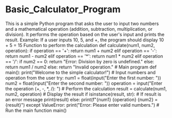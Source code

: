 # Basic_Calculator_Program
This is a simple Python program that asks the user to input two numbers and a mathematical operation (addition, subtraction, multiplication, or division). It performs the operation based on the user's input and prints the result. 
Example: If a user inputs 10, 5, and +, the program should display 10 + 5 = 15
Function to perform the calculation def calculate(num1, num2, operation): if operation == '+': return num1 + num2 elif operation == '-': return num1 - num2 elif operation == '*': return num1 * num2 elif operation == '/': if num2 == 0: return "Error: Division by zero is undefined." else: return num1 / num2 else: return "Invalid operation." # Main program def main(): print("Welcome to the simple calculator!") # Input numbers and operation from the user try: num1 = float(input("Enter the first number: ")) num2 = float(input("Enter the second number: ")) operation = input("Enter the operation (+, -, *, /): ") # Perform the calculation result = calculate(num1, num2, operation) # Display the result if isinstance(result, str): # If result is an error message print(result) else: print(f"{num1} {operation} {num2} = {result}") except ValueError: print("Error: Please enter valid numbers.") # Run the main function main()
